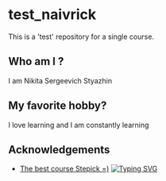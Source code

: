 # test_naivrick
This is a 'test' repository for a single course.


## Who am I ?
I am Nikita Sergeevich Styazhin

## My favorite hobby?
I love learning and I am constantly learning




## Acknowledgements

 - [The best course Stepick =)](https://stepik.org/course/137235/syllabus)
[![Typing SVG](https://readme-typing-svg.herokuapp.com?font=Fira+Code&pause=1000&color=5A5A5A&width=435&lines=Keep+calm+and+carry+on)](https://git.io/typing-svg)

